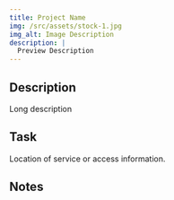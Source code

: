 ```yaml
---
title: Project Name
img: /src/assets/stock-1.jpg
img_alt: Image Description
description: |
  Preview Description
---
```

## Description
Long description

## Task
Location of service or access information.

## Notes